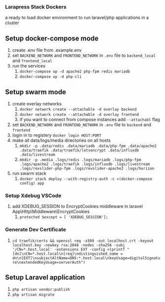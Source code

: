 ### Larapress Stack Dockers
a ready to load docker environment to run laravel/php applications in a cluster

## Setup docker-compose mode
1. create .env file from .example.env
2. set ```BACKEND_NETWORK``` and ```FRONTEND_NETWORK``` in ``.env`` file to ```backend_local``` and ```frontend_local```
3. run the services
    1. ```docker-compose up -d apache2 php-fpm redis mariadb```
    2. ```docker-compose up -d php-cli```

## Setup swarm mode
1. create overlay networks
    1. ```docker network create --attachable -d overlay backend```
    2. ```docker network create --attachable -d overlay frontend```
    3. if you want to connect from compose instances add ```--attachabl``` flag
2. set ```BACKEND_NETWORK``` and ```FRONTEND_NETWORK``` in ``.env`` file to ```backend``` and ```frontend```
3. login in to registery ```docker login HOST:PORT```
4. make all data/logs/media directories on all hosts
    1. ```mkdir -p .data/redis .data/mariadb .data/php-fpm .data/apache2 .data/traefik .data/traefik/letsencrypt .data/influxdb .data/livestream```
    2. ```mkdir -p .media .logs/redis .logs/mariadb .logs/php-fpm .logs/apache2 .logs/traefik .logs/influxdb .logs/livestream .logs/revslider-php-fpm .logs/revslider-apache2 .logs/horizon```
5. run swarm stack
    1. ```docker stack deploy --with-registry-auth -c <(docker-compose config) app```

### Setup Xdebug VSCode
1. add XDEBUG_SESSION to EncryptCookies middleware in laravel App\Http\Middleware\EncryptCookies
    1. ```protected $except = [ 'XDEBUG_SESSION'];```

### Generate Dev Certificate
1. ```cd traefik/certs && openssl req -x509 -out localhost.crt -keyout localhost.key -newkey rsa:2048 -nodes -sha256 -subj '/CN=*.host.local' -extensions EXT -config <(printf "[dn]\nCN=*.host.local\n[req]\ndistinguished_name = dn\n[EXT]\nsubjectAltName=DNS:*.host.local\nkeyUsage=digitalSignature\nextendedKeyUsage=serverAuth")```

## Setup Laravel application
1. ```php artisan vendor:publish```
2. ```php artisan migrate```
